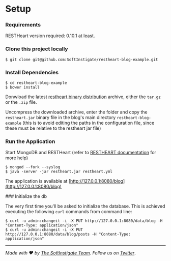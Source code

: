 # Setup

### Requirements

RESTHeart version required: 0.10.1 at least.

### Clone this project locally

    $ git clone git@github.com:SoftInstigate/restheart-blog-example.git

### Install Dependencies

    $ cd restheart-blog-example
    $ bower install

Donwload the latest [restheart binary distribution](https://github.com/SoftInstigate/restheart/releases/latest) archive, either the `tar.gz` or the `.zip` file.

Uncompress the downloaded archive, enter the folder and copy the `restheart.jar` binary file in the blog's main directory `restheart-blog-example` (this is to avoid editing the paths in the configuration file, since these must be relative to the restheart jar file)

### Run the Application

Start MongoDB and RESTHeart (refer to [RESTHEART documentation](http://restheart.org/docs/get-up-and-running.html) for more help)

    $ mongod --fork --syslog
    $ java -server -jar restheart.jar restheart.yml

The application is available at [http://127.0.0.1:8080/blog](http://127.0.0.1:8080/blog)

### Initialize the db

The very first time you'll be asked to initialize the database.
This is achieved executing the following `curl` commands from command line:

    $ curl -u admin:changeit -i -X PUT http://127.0.0.1:8080/data/blog -H "Content-Type: application/json"
    $ curl -u admin:changeit -i -X PUT http://127.0.0.1:8080/data/blog/posts -H "Content-Type: application/json"

<hr></hr>

_Made with :heart: by [The SoftInstigate Team](http://www.softinstigate.com/). Follow us on [Twitter](https://twitter.com/softinstigate)_.

